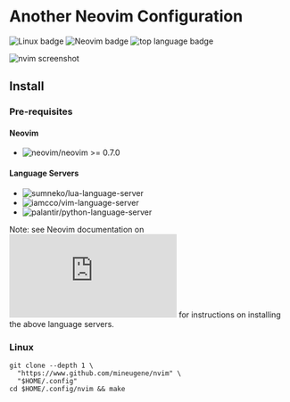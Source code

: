 # Another Neovim Configuration

<div style="display:block-inline;">
  <img src="https://img.shields.io/badge/Linux-%23.svg?style=flat-square&logo=linux&color=FCC624&logoColor=black" alt="Linux badge" />
  <img src="https://img.shields.io/badge/Neovim-0.7.0-57A143.svg?style=flat-square&logo=Neovim&logoColor=57A143" alt="Neovim badge" />
  <img src="https://img.shields.io/github/languages/top/mineugene/nvim?style=flat-square&color=2C2D72" alt="top language badge" />
</div>

![nvim screenshot](https://user-images.githubusercontent.com/8313048/161401470-d2e27892-c3e4-4b0d-94e8-3c77883f2733.png)


## Install

### Pre-requisites

#### Neovim
  - ![neovim/neovim](https://github.com/neovim/neovim/releases/stable) >= 0.7.0

#### Language Servers
  - ![sumneko/lua-language-server](https://github.com/sumneko/lua-language-server/releases)
  - ![iamcco/vim-language-server](https://github.com/iamcco/vim-language-server)
  - ![palantir/python-language-server](https://github.com/palantir/python-language-server)

Note: see Neovim documentation on ![server_configurations.md](https://github.com/neovim/nvim-lspconfig/blob/master/doc/server_configurations.md)
for instructions on installing the above language servers.

### Linux
```shell
git clone --depth 1 \
  "https://www.github.com/mineugene/nvim" \
  "$HOME/.config"
cd $HOME/.config/nvim && make
```
